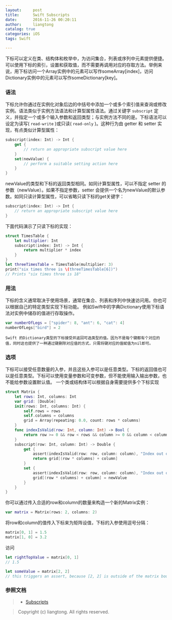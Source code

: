 ```yaml
---
layout:     post
title:      Swift Subscripts
date:       2016-11-26 00:20:11
author:     liangtong
catalog: true
categories: iOS
tags: Swift 

---
```




​	下标可以定义在类、结构体和枚举中，为访问集合，列表或序列中元素提供便捷。可以使用下标的索引，设置和获取值，而不需要再调用对应的存取方法。举例来说，用下标访问一个Array实例中的元素可以写作someArray[index]，访问Dictionary实例中的元素可以写作someDictionary[key]。



### 语法
下标允许你通过在实例化对象后边的中括号中添加一个或多个索引值来查询或修改实例。语法类似于实例方法语法和计算型属性语法。通过关键字 `subscript` 定义，并指定一个或多个输入参数和返回类型；与实例方法不同的是。下标语法可以设定为读写( `read-write` )或只读( `read-only` )。这种行为由 getter 和 setter 实现，有点类似计算型属性：

```Swift
subscript(index: Int) -> Int {
    get {
        // return an appropriate subscript value here
    }
    set(newValue) {
        // perform a suitable setting action here
    }
}
```

newValue的类型和下标的返回类型相同。如同计算型属性，可以不指定 setter 的参数（newValue）。如果不指定参数，setter 会提供一个名为newValue的默认参数。如同只读计算型属性，可以省略只读下标的get关键字：

<!-- more -->

```Swift
subscript(index: Int) -> Int {
    // return an appropriate subscript value here
}
```

下面代码演示了只读下标的实现：

```Swift
struct TimesTable {
    let multiplier: Int
    subscript(index: Int) -> Int {
        return multiplier * index
    }
}
let threeTimesTable = TimesTable(multiplier: 3)
print("six times three is \(threeTimesTable[6])")
// Prints "six times three is 18"
```

### 用法
下标的含义通常取决于使用场景，通常在集合、列表和序列中快速访问用。你也可以根据自己的特定类型实现下标功能。
例如Swift中的字典Dictionary使用下标语法对实例中储存的值进行存取操作。

```Swift
var numberOfLegs = ["spider": 8, "ant": 6, "cat": 4]
numberOfLegs["bird"] = 2
```

	Swift 的Dictionary类型的下标接受并返回可选类型的值。因为不是每个键都有个对应的值，同时这也提供了一种通过键删除对应值的方式，只需将键对应的值赋值为nil即可。


### 选项
下标可以接受任意数量的入参，并且这些入参可以是任意类型。下标的返回值也可以是任意类型。下标可以使用变量参数和可变参数，但不能使用输入输出参数，也不能给参数设置默认值。
一个类或结构体可以根据自身需要提供多个下标实现

```Swift
struct Matrix {
    let rows: Int, columns: Int
    var grid: [Double]
    init(rows: Int, columns: Int) {
        self.rows = rows
        self.columns = columns
        grid = Array(repeating: 0.0, count: rows * columns)
    }
    func indexIsValid(row: Int, column: Int) -> Bool {
        return row >= 0 && row < rows && column >= 0 && column < columns
    }
    subscript(row: Int, column: Int) -> Double {
        get {
            assert(indexIsValid(row: row, column: column), "Index out of range")
            return grid[(row * columns) + column]
        }
        set {
            assert(indexIsValid(row: row, column: column), "Index out of range")
            grid[(row * columns) + column] = newValue
        }
    }
}
```

你可以通过传入合适的row和column的数量来构造一个新的Matrix实例：

```Swift
var matrix = Matrix(rows: 2, columns: 2)
```

将row和column的值传入下标来为矩阵设值，下标的入参使用逗号分隔：

```Swift
matrix[0, 1] = 1.5
matrix[1, 0] = 3.2
```

访问

```Swift
let rightTopValue = matrix[0, 1]
// 1.5

let someValue = matrix[2, 2]
// this triggers an assert, because [2, 2] is outside of the matrix bounds
```


### 参照文档

>* <a href="https://developer.apple.com/library/content/documentation/Swift/Conceptual/Swift_Programming_Language/Subscripts.html/">Subscripts</a> 


>
>
>Copyright (c) liangtong. All rights reserved.
>



